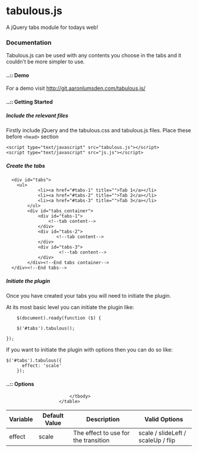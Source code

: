 tabulous.js
===========

A jQuery tabs module for todays web!

### Documentation

Tabulous.js can be used with any contents you choose in the tabs and it couldn't be more simpler to use.

#### ..:: Demo
For a demo visit http://git.aaronlumsden.com/tabulous.js/

#### ..:: Getting Started

##### Include the relevant files

Firstly include jQuery and the tabulous.css and tabulous.js files. Place these before `<head>` section

  <script type="text/javascript" src="http://ajax.googleapis.com/ajax/libs/jquery/1.7.2/jquery.min.js"></script>
	<script type="text/javascript" src="tabulous.js"></script>
	<script type="text/javascript" src="js.js"></script>


##### Create the tabs

`````
  <div id="tabs">
  	<ul>
			<li><a href="#tabs-1" title="">Tab 1</a></li>
			<li><a href="#tabs-2" title="">Tab 2</a></li>
			<li><a href="#tabs-3" title="">Tab 3</a></li>
		</ul>
		<div id="tabs_container">
			<div id="tabs-1">
				<!--tab content-->
			</div>
			<div id="tabs-2">
				   <!--tab content-->
			</div>
			<div id="tabs-3">
				    <!--tab content-->
			</div>
		</div><!--End tabs container-->
  </div><!--End tabs-->
`````
##### Initiate the plugin

Once you have created your tabs you will need to initiate the plugin.

At its most basic level you can initiate the plugin like:

`````
	$(document).ready(function ($) {

    $('#tabs').tabulous();

});
`````


If you want to initiate the plugin with options then you can do so like:

`````
$('#tabs').tabulous({
      effect: 'scale'
    });
`````

#### ..:: Options

<table>
  						<thead>
								<tr>
									<th>Variable</th>
									<th>Default Value</th>
									<th>Description</th>
									<th>Valid Options</th>
								</tr>
							</thead>
							<tbody>
								<tr>
									<td>effect</td>
									<td>scale</td>
									<td>The effect to use for the transition</td>
									<td>scale / slideLeft / scaleUp / flip</td>
								</tr>



							</tbody>
						</table>
